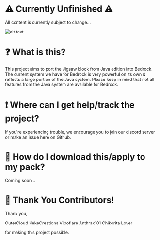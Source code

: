 # ⚠️ Currently Unfinished ⚠️
All content is currently subject to change...

![alt text]([http://url/to/img.png](https://media.discordapp.net/attachments/1199061067142270976/1204608915254546513/HallJigsawExample.gif?ex=65d55a79&is=65c2e579&hm=2433886a66e8fa86c9fa9dcfb3a94ffba99ddbe3f26eb6dd2b650d965f80227a&=))

# ❓ What is this?
This project aims to port the Jigsaw block from Java edition into Bedrock. The current system we have for Bedrock is very powerful on its own & reflects a large portion of the Java system. Please keep in mind that not all features from the Java system are available for Bedrock.

# ❗ Where can I get help/track the project?
If you're experiencing trouble, we encourage you to join our discord server or make an issue here on Github.

# 📩 How do I download this/apply to my pack?
Coming soon...

# 🙌 Thank You Contributors!
Thank you,

OuterCloud
KekeCreations
Vitroflare
Anthrax101
Chikorita Lover

for making this project possible.
